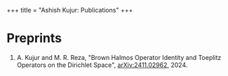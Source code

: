 +++
title = "Ashish Kujur: Publications"
+++

# Preprints

1. A. Kujur and M. R. Reza, "Brown Halmos Operator Identity and Toeplitz Operators on the Dirichlet Space", [arXiv:2411.02962](https://arxiv.org/abs/2411.02962), 2024.

